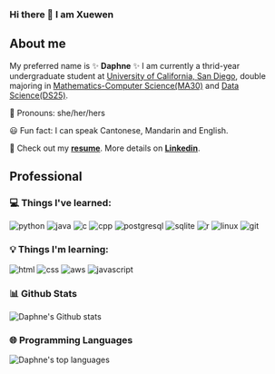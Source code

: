 ### Hi there 👋 I am Xuewen
## About me
<p>  My preferred name is ✨ <strong>Daphne</strong> ✨ I am currently a thrid-year undergraduate student at <a href="https://ucsd.edu">University of California, San Diego</a>, double majoring in <a href="https://math.ucsd.edu">Mathematics-Computer Science(MA30)</a> and <a href="https://datascience.ucsd.edu/">Data Science(DS25)</a>.</p>

🦋 Pronouns: she/her/hers

😃 Fun fact: I can speak Cantonese, Mandarin and English.

📄 Check out my <strong><a href="https://github.com/daphneyyy/daphneyyy/blob/4c0f0fc93e21df1637a19ad34af7b98edc70a22a/Xuewen_Yang_Resume2.pdf">resume</a></strong>. More details on <strong><a href="https://www.linkedin.com/in/xuewen-daphne-yang/">Linkedin</a></strong>. 

## Professional
### 💻 Things I've learned:

![python](https://img.shields.io/badge/Python-3776AB?style=for-the-badge&logo=python&logoColor=white)
![java](https://img.shields.io/badge/Java-ED8B00?style=for-the-badge&logo=openjdk&logoColor=white)
![c](https://img.shields.io/badge/C-00599C?style=for-the-badge&logo=c&logoColor=white)
![cpp](https://img.shields.io/badge/C%2B%2B-00599C?style=for-the-badge&logo=c%2B%2B&logoColor=white)
![postgresql](https://img.shields.io/badge/PostgreSQL-316192?style=for-the-badge&logo=postgresql&logoColor=white)
![sqlite](https://img.shields.io/badge/SQLite-07405E?style=for-the-badge&logo=sqlite&logoColor=white)
![r](https://img.shields.io/badge/R-276DC3?style=for-the-badge&logo=r&logoColor=white)
![linux](https://img.shields.io/badge/Linux-FCC624?style=for-the-badge&logo=linux&logoColor=black)
![git](https://img.shields.io/badge/GIT-E44C30?style=for-the-badge&logo=git&logoColor=white)

### 💡 Things I'm learning:

![html](https://img.shields.io/badge/HTML5-E34F26?style=for-the-badge&logo=html5&logoColor=white)
![css](https://img.shields.io/badge/CSS3-1572B6?style=for-the-badge&logo=css3&logoColor=white)
![aws](https://img.shields.io/badge/Amazon_AWS-232F3E?style=for-the-badge&logo=amazon-aws&logoColor=white)
![javascript](https://img.shields.io/badge/JavaScript-F7DF1E?style=for-the-badge&logo=javascript&logoColor=black)

### 📊 Github Stats 
![Daphne's Github stats](https://github-readme-stats.vercel.app/api?username=daphneyyy&count_private=true&title_color=7A7ADB&icon_color=2234AE&text_color=D3D3D3&bg_color=0,000000,130F40)

### 🌐 Programming Languages 
![Daphne's top languages](https://github-readme-stats.vercel.app/api/top-langs/?username=daphneyyy&title_color=7A7ADB&icon_color=2234AE&text_color=D3D3D3&bg_color=0,000000,130F40)
